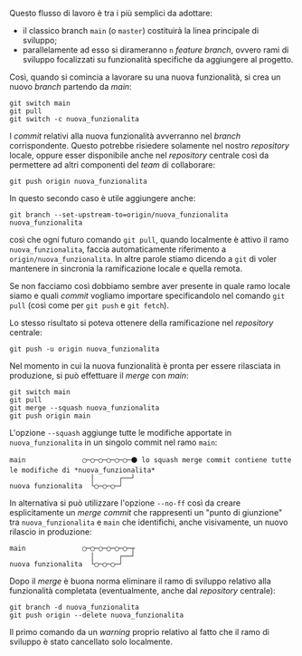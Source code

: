 Questo flusso di lavoro è tra i più semplici da adottare:
- il classico branch `main` (o `master`) costituirà la linea principale di sviluppo;
- parallelamente ad esso si dirameranno `n` *feature branch*, ovvero rami di sviluppo focalizzati su funzionalità specifiche da aggiungere al progetto.

Così, quando si comincia a lavorare su una nuova funzionalità, si crea un nuovo *branch* partendo da *main*:
```shell
git switch main
git pull
git switch -c nuova_funzionalita
```

I *commit* relativi alla nuova funzionalità avverranno nel *branch* corrispondente. Questo potrebbe risiedere solamente nel nostro *repository* locale, oppure esser disponibile anche nel *repository* centrale così da permettere ad altri componenti del *team* di collaborare:

```shell
git push origin nuova_funzionalita
```

In questo secondo caso è utile aggiungere anche:

```shell
git branch --set-upstream-to=origin/nuova_funzionalita nuova_funzionalita
```

così che ogni futuro comando `git pull`, quando localmente è attivo il ramo `nuova_funzionalita`, faccia automaticamente riferimento a `origin/nuova_funzionalita`. In altre parole stiamo dicendo a `git` di voler mantenere in sincronia la ramificazione locale e quella remota.

Se non facciamo così dobbiamo sembre aver presente in quale ramo locale siamo e quali *commit* vogliamo importare specificandolo nel comando `git pull` (così come per `git push` e `git fetch`).

Lo stesso risultato si poteva ottenere della ramificazione nel *repository* centrale:

```shell
git push -u origin nuova_funzionalita
```

Nel momento in cui la nuova funzionalità è pronta per essere rilasciata in produzione, si può effettuare il *merge* con *main*:

```shell
git switch main
git pull
git merge --squash nuova_funzionalita
git push origin main
```

L'opzione `--squash` aggiunge tutte le modifiche apportate in `nuova_funzionalita` in un singolo commit nel ramo `main`:

```
main              ◯─◯─◯─◯─◯─◯─⚫ lo squash merge commit contiene tutte le modifiche di *nuova_funzionalita*
                    │      ┌──┘   
nuova funzionalita  └◯─◯─◯─┘ 
```

In alternativa si può utilizzare l'opzione `--no-ff` così da creare esplicitamente un *merge commit* che rappresenti un "punto di giunzione" tra `nuova_funzionalita` e `main` che identifichi, anche visivamente, un nuovo rilascio in produzione:

```
main              ◯─◯─◯─◯─◯─◯─┬  
                    │      ┌──┘   
nuova funzionalita  └◯─◯─◯─┘ 
```

Dopo il *merge* è buona norma eliminare il ramo di sviluppo relativo alla funzionalità completata (eventualmente, anche dal *repository* centrale):

```shell
git branch -d nuova_funzionalita
git push origin --delete nuova_funzionalita
```

Il primo comando da un *warning* proprio relativo al fatto che il ramo di sviluppo è stato cancellato solo localmente.
